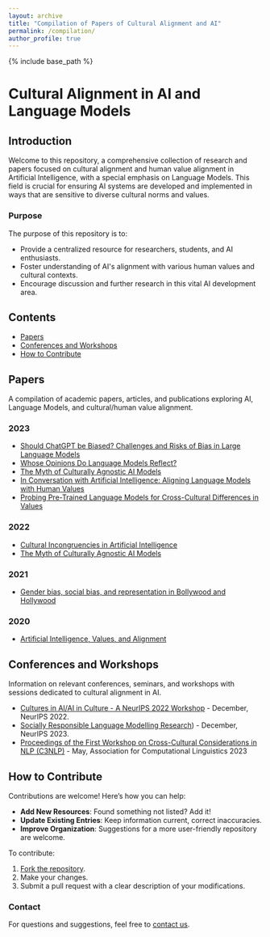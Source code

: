 ```yaml
---
layout: archive
title: "Compilation of Papers of Cultural Alignment and AI"
permalink: /compilation/
author_profile: true
---
```


{% include base_path %}


# Cultural Alignment in AI and Language Models

## Introduction
Welcome to this repository, a comprehensive collection of research and papers focused on cultural alignment and human value alignment in Artificial Intelligence, with a special emphasis on Language Models. This field is crucial for ensuring AI systems are developed and implemented in ways that are sensitive to diverse cultural norms and values.

### Purpose
The purpose of this repository is to:
- Provide a centralized resource for researchers, students, and AI enthusiasts.
- Foster understanding of AI's alignment with various human values and cultural contexts.
- Encourage discussion and further research in this vital AI development area.

## Contents
- [Papers](#papers)
- [Conferences and Workshops](#conferences-and-workshops)
- [How to Contribute](#how-to-contribute)

## Papers
A compilation of academic papers, articles, and publications exploring AI, Language Models, and cultural/human value alignment.

### 2023
- [Should ChatGPT be Biased? Challenges and Risks of Bias in Large Language Models](https://arxiv.org/pdf/2304.03738.pdf) 
- [Whose Opinions Do Language Models Reflect?](https://arxiv.org/pdf/2303.17548.pdf)
- [The Myth of Culturally Agnostic AI Models](https://arxiv.org/ftp/arxiv/papers/2211/2211.15271.pdf)
- [In Conversation with Artificial Intelligence: Aligning Language Models with Human Values](https://link.springer.com/article/10.1007/s13347-023-00606-x)
- [Probing Pre-Trained Language Models for Cross-Cultural Differences in Values](https://arxiv.org/abs/2203.13722)

### 2022
- [Cultural Incongruencies in Artificial Intelligence](https://arxiv.org/pdf/2211.13069.pdf)
- [The Myth of Culturally Agnostic AI Models](https://arxiv.org/ftp/arxiv/papers/2211/2211.15271.pdf)

### 2021
- [Gender bias, social bias, and representation in Bollywood and Hollywood](https://www.sciencedirect.com/science/article/pii/S266638992100283X)

### 2020
- [Artificial Intelligence, Values, and Alignment](https://link.springer.com/article/10.1007/s11023-020-09539-2)


## Conferences and Workshops
Information on relevant conferences, seminars, and workshops with sessions dedicated to cultural alignment in AI.

- [Cultures in AI/AI in Culture - A NeurIPS 2022 Workshop](https://ai-cultures.github.io/) - December, NeurIPS 2022.
- [Socially Responsible Language Modelling Research](https://solar-neurips.github.io/)) - December, NeurIPS 2023.
- [Proceedings of the First Workshop on Cross-Cultural Considerations in NLP (C3NLP)](https://aclanthology.org/volumes/2023.c3nlp-1/) - May, Association for Computational Linguistics 2023


## How to Contribute
Contributions are welcome! Here’s how you can help:
- **Add New Resources**: Found something not listed? Add it!
- **Update Existing Entries**: Keep information current, correct inaccuracies.
- **Improve Organization**: Suggestions for a more user-friendly repository are welcome.

To contribute:
1. [Fork the repository](https://github.com/reemim/reemim.github.io/edit/master/_pages/compilation.md).
2. Make your changes.
3. Submit a pull request with a clear description of your modifications.

### Contact
For questions and suggestions, feel free to [contact us](mailto:reem.masoud.22@ucl.ac.uk).


